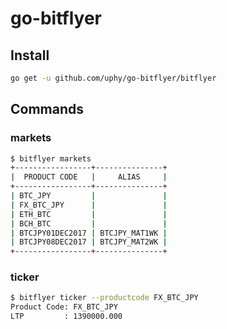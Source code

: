 # go-bitflyer

## Install

```bash
go get -u github.com/uphy/go-bitflyer/bitflyer
```

## Commands

### markets

```bash
$ bitflyer markets
+-----------------+---------------+
|  PRODUCT CODE   |     ALIAS     |
+-----------------+---------------+
| BTC_JPY         |               |
| FX_BTC_JPY      |               |
| ETH_BTC         |               |
| BCH_BTC         |               |
| BTCJPY01DEC2017 | BTCJPY_MAT1WK |
| BTCJPY08DEC2017 | BTCJPY_MAT2WK |
+-----------------+---------------+
```

### ticker

```bash
$ bitflyer ticker --productcode FX_BTC_JPY
Product Code: FX_BTC_JPY
LTP         : 1390000.000
```
